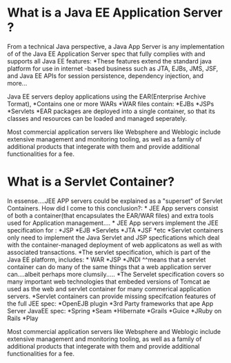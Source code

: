 What is a Java EE Application Server ?
========================================
From a technical Java perspective, a Java App Server
is any implementation of of the Java EE Application Server spec
that fully complies with and supports all Java EE features:
	*These features extend the standard java platform for use in internet -based business
	such as JTA, EJBs, JMS, JSF, and Java EE APIs for session persistence,
	dependency injection, and more...

Java EE servers deploy applications using the EAR(Enterprise Archive Tormat),
	*Contains one or more WARs
	*WAR files contain:
		*EJBs
		*JSPs
		*Servlets
	*EAR packages are deployed into a single container, so that 
	its classes and resources can be loaded and managed seperately.

Most commercial application servers like Websphere and Weblogic include
extensive management and monitoring tooling, as well as a family of
additional products that integerate with them and provide additional
functionalities for a fee.




What is a Servlet Container?
========================================
In essense....JEE APP servers could be explained as a "superset" of 
Servlet Containers.   How did I come to this conclusion?:
	* JEE App servers consist of both a container(that encapsulates the EAR/WAR files)
	and extra tools used for Application management....
	* JEE App servers implement the JEE specification for :
		*JSP
		*EJB
		*Servlets
		*JTA
		*JSF
		*etc
	*Servlet containers only need to implement the Java Servlet and JSP specfications
	which deal with the container-managed deployment of web applicatons as 
	well as with associated transactions.
	*The servlet specification, which is part of the Java EE platform, includes:
		* WAR
		*JSP
		*JNDI
	^^means that a servlet container can do many of the same things that a web application
	server can....albeit perhaps more clumsily.....
	*The Servelet specification covers so many important web technologies
	that embeded versions of Tomcat ae used as the web and servlet container for many
	commerical application servers.
	*Servlet containers can provide missing specifcation features of the full JEE spec:
		*OpenEJB plugin
		*3rd Party frameworks that ape App Server JavaEE spec:
			*Spring
			*Seam
			*Hibernate
			*Grails
			*Guice
			*JRuby on Rails
			*Play




Most commercial application servers like Websphere and Weblogic include
extensive management and monitoring tooling, as well as a family of
additional products that integerate with them and provide additional
functionalities for a fee.
